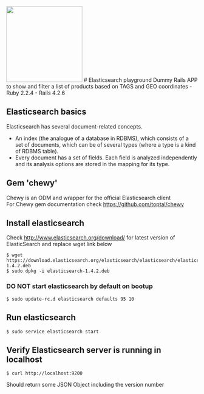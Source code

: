 <img src="https://static-www.elastic.co/assets/bltfdc1abb6ea9e2157/icon-elasticsearch.svg" width="200" height="200" />
# Elasticsearch playground
Dummy Rails APP to show and filter a list of products based on TAGS and GEO coordinates  
- Ruby 2.2.4
- Rails 4.2.6  

## Elasticsearch basics
Elasticsearch has several document-related concepts.
- An index (the analogue of a database in RDBMS), which consists of a set of documents, which can be of several types (where a type is a kind of RDBMS table).
- Every document has a set of fields. Each field is analyzed independently and its analysis options are stored in the mapping for its type.

## Gem 'chewy'
Chewy is an ODM and wrapper for the official Elasticsearch client  
For Chewy gem documentation check https://github.com/toptal/chewy

## Install elasticsearch
Check http://www.elasticsearch.org/download/ for latest version of ElasticSearch and replace wget link below

```
$ wget https://download.elasticsearch.org/elasticsearch/elasticsearch/elasticsearch-1.4.2.deb
$ sudo dpkg -i elasticsearch-1.4.2.deb
```

### DO NOT start elasticsearch by default on bootup

```
$ sudo update-rc.d elasticsearch defaults 95 10
```

## Run elasticsearch

```
$ sudo service elasticsearch start
```

## Verify Elasticsearch server is running in localhost

```
$ curl http://localhost:9200
```

Should return some JSON Object including the version number